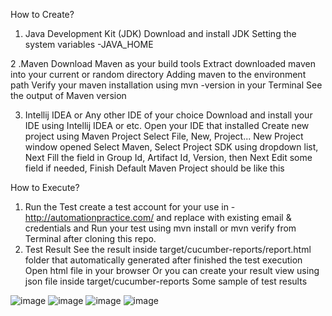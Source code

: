 How to Create?
1. Java Development Kit (JDK)
Download and install JDK
Setting the system variables -JAVA_HOME

2 .Maven
Download Maven as your build tools
Extract downloaded maven into your current or random directory
Adding maven to the environment path
Verify your maven installation using mvn -version in your Terminal
See the output of Maven version


3. Intellij IDEA or Any other IDE of your choice 
Download and install your IDE using Intellij IDEA or etc.
Open your IDE that installed
Create new project using Maven Project
Select File, New, Project...
New Project window opened
Select Maven, Select Project SDK using dropdown list, Next
Fill the field in Group Id, Artifact Id, Version, then Next
Edit some field if needed, Finish
Default Maven Project should be like this


How to Execute?
1. Run the Test
create a test account for your use in - http://automationpractice.com/ 
and replace with existing email & credentials and 
Run your test using mvn install or mvn verify from Terminal after cloning this repo.
2. Test Result
See the result inside target/cucumber-reports/report.html folder that automatically generated after finished the test execution
Open html file in your browser
Or you can create your result view using json file inside target/cucumber-reports
Some sample of test results 


![image](https://user-images.githubusercontent.com/75585457/111890791-db510180-89e4-11eb-9869-8c863704accf.png)
![image](https://user-images.githubusercontent.com/75585457/111890823-33880380-89e5-11eb-9c3c-cbc4721267dd.png)
![image](https://user-images.githubusercontent.com/75585457/111890835-574b4980-89e5-11eb-83ab-586abb930e21.png)
![image](https://user-images.githubusercontent.com/75585457/111890862-7944cc00-89e5-11eb-9a3b-f0facdb9c9a5.png)
